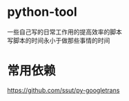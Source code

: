 # python-tool
一些自己写的日常工作用的提高效率的脚本           
写脚本的时间永小于做那些事情的时间         
# 常用依赖
https://github.com/ssut/py-googletrans      
